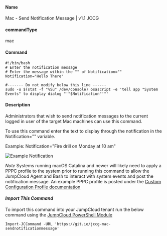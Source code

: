 #### Name

Mac - Send Notification Message | v1.1 JCCG

#### commandType

mac

#### Command

```
#!/bin/bash
# Enter the notification message
# Enter the message within the "" of Notification=""
Notification="Hello There"

#------- Do not modify below this line ------
sudo -u $(stat -f "%Su" /dev/console) osascript -e 'tell app "System Events" to display dialog "'"$Notification"'"'
```

#### Description

Administrators that wish to send notification messages to the current logged in user of the target Mac machines can use this command.

To use this command enter the text to display through the notification in the Notification="" variable.

Example: Notification="Fire drill on Monday at 10 am"

![Example Notification](https://github.com/TheJumpCloud/support/blob/master/PowerShell/JumpCloud%20Commands%20Gallery/Files/Notification%20Example.png?raw=true)

*Note* Systems running macOS Catalina and newer will likely need to apply a PPPC profile to the system prior to running this command to allow the JumpCloud Agent and Bash to interact with system events and post the notification message. An example PPPC profile is posted under the [Custom Configuration Profile documentation](https://github.com/TheJumpCloud/support/tree/master/MDM/Custom%20Configuration%20Profiles#example-pppc-profile-for-the-jumpcloud-agent)


#### *Import This Command*

To import this command into your JumpCloud tenant run the below command using the [JumpCloud PowerShell Module](https://github.com/TheJumpCloud/support/wiki/Installing-the-JumpCloud-PowerShell-Module)

```
Import-JCCommand -URL 'https://git.io/jccg-mac-sendnotificationmessage'
```
